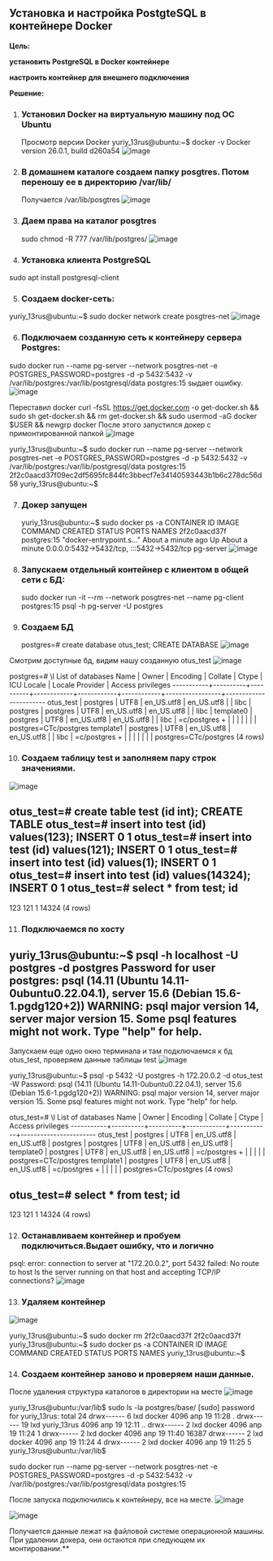 ## Установка и настройка PostgteSQL в контейнере Docker

**Цель:**

**установить PostgreSQL в Docker контейнере**

**настроить контейнер для внешнего подключения**

**Решение:**

1. ### Установил Docker на виртуальную машину под ОС Ubuntu
   Просмотр версии Docker
   yuriy_13rus@ubuntu:~$ docker -v
   Docker version 26.0.1, build d260a54
   ![image](https://github.com/13-rus/Otus/assets/120638894/8d5108d8-75ba-43be-966f-0f360fed5cb1)


2. ### В домашнем каталоге создаем папку posgtres. Потом переношу ее в директорию /var/lib/
   Получается /var/lib/posgtres
   ![image](https://github.com/13-rus/Otus/assets/120638894/5e04526e-4fde-4a98-be20-71907a077568)


3. ### Даем права на каталог posgtres
   sudo chmod -R 777 /var/lib/postgres/
   ![image](https://github.com/13-rus/Otus/assets/120638894/b85df61d-bbae-424e-89ae-c23ef1016f08)

 4. ### Установка клиента PostgreSQL
   sudo apt install postgresql-client


5. ### Создаем docker-сеть: 
  yuriy_13rus@ubuntu:~$ sudo docker network create posgtres-net
![image](https://github.com/13-rus/Otus/assets/120638894/cbbdbca9-2d22-48e0-850e-d69200e467d8)

6. ### Подключаем созданную сеть к контейнеру сервера Postgres:
  sudo docker run --name pg-server --network posgtres-net -e POSTGRES_PASSWORD=postgres -d -p 5432:5432 -v /var/lib/postgres:/var/lib/postgresql/data postgres:15
  sыдает ошибку.
  ![image](https://github.com/13-rus/Otus/assets/120638894/b670d448-6d61-4dd9-8934-9044378923cf)

  Переставил docker
  curl -fsSL https://get.docker.com -o get-docker.sh && sudo sh get-docker.sh && rm get-docker.sh && sudo usermod -aG docker $USER && newgrp docker
  После этого запустился докер с примонтированной папкой
  ![image](https://github.com/13-rus/Otus/assets/120638894/78f83618-6ed1-44e9-b289-e8acd4bba7ec)


yuriy_13rus@ubuntu:~$ sudo docker run --name pg-server --network posgtres-net -e POSTGRES_PASSWORD=postgres -d -p 5432:5432 -v /var/lib/postgres:/var/lib/postgresql/data postgres:15
2f2c0aacd37f09ec2df5695fc844fc3bbecf7e34140593443b1b6c278dc56d58
yuriy_13rus@ubuntu:~$

7. ### Докер запущен
   yuriy_13rus@ubuntu:~$ sudo docker ps -a
   CONTAINER ID   IMAGE         COMMAND                  CREATED              STATUS              PORTS                                       NAMES
   2f2c0aacd37f   postgres:15   "docker-entrypoint.s…"   About a minute ago   Up About a minute   0.0.0.0:5432->5432/tcp, :::5432->5432/tcp   pg-server
   ![image](https://github.com/13-rus/Otus/assets/120638894/f4b821df-e26c-4503-b7c0-d70fdda37403)

8. ### Запускаем отдельный контейнер с клиентом в общей сети с БД: 
   sudo docker run -it --rm --network posgtres-net --name pg-client postgres:15 psql -h pg-server -U postgres

9. ### Создаем БД 
   postgres=# create database otus_test;
   CREATE DATABASE
   ![image](https://github.com/13-rus/Otus/assets/120638894/62fdc6bb-e902-47bd-948a-bf7f99d5e22b)


Смотрим доступные бд, видим нашу созданную otus_test
![image](https://github.com/13-rus/Otus/assets/120638894/b1b4cb62-0adf-419a-a626-0f01aebbb68b)

postgres=# \l
                                                List of databases
   Name    |  Owner   | Encoding |  Collate   |   Ctype    | ICU Locale | Locale Provider |   Access privileges
-----------+----------+----------+------------+------------+------------+-----------------+-----------------------
 otus_test | postgres | UTF8     | en_US.utf8 | en_US.utf8 |            | libc            |
 postgres  | postgres | UTF8     | en_US.utf8 | en_US.utf8 |            | libc            |
 template0 | postgres | UTF8     | en_US.utf8 | en_US.utf8 |            | libc            | =c/postgres          +
           |          |          |            |            |            |                 | postgres=CTc/postgres
 template1 | postgres | UTF8     | en_US.utf8 | en_US.utf8 |            | libc            | =c/postgres          +
           |          |          |            |            |            |                 | postgres=CTc/postgres
(4 rows)

10. ### Создаем таблицу test и заполняем пару строк значениями.
 ![image](https://github.com/13-rus/Otus/assets/120638894/30da636b-d4cb-483c-be8d-f09336ac452d)

   otus_test=# create table test (id int);
   CREATE TABLE
   otus_test=# insert into test (id) values(123);
   INSERT 0 1
   otus_test=# insert into test (id) values(121);
   INSERT 0 1
   otus_test=# insert into test (id) values(1);
   INSERT 0 1
   otus_test=# insert into test (id) values(14324);
   INSERT 0 1
   otus_test=# select * from test;
     id
-------
   123
   121
     1
 14324
(4 rows)

11. ### Подключаемся по хосту

   yuriy_13rus@ubuntu:~$ psql -h localhost -U postgres -d postgres
   Password for user postgres:
   psql (14.11 (Ubuntu 14.11-0ubuntu0.22.04.1), server 15.6 (Debian 15.6-1.pgdg120+2))
   WARNING: psql major version 14, server major version 15.
         Some psql features might not work.
   Type "help" for help.
   --
Запускаем еще одно окно терминала и там подключаемся к бд otus_test, проверяем данные таблицы test
![image](https://github.com/13-rus/Otus/assets/120638894/020d845d-c9f5-4d83-8d37-2d9f1cd20acb)


yuriy_13rus@ubuntu:~$ psql -p 5432 -U postgres -h 172.20.0.2 -d otus_test -W
Password:
psql (14.11 (Ubuntu 14.11-0ubuntu0.22.04.1), server 15.6 (Debian 15.6-1.pgdg120+2))
WARNING: psql major version 14, server major version 15.
         Some psql features might not work.
Type "help" for help.

otus_test=# \l
                                 List of databases
   Name    |  Owner   | Encoding |  Collate   |   Ctype    |   Access privileges
-----------+----------+----------+------------+------------+-----------------------
 otus_test | postgres | UTF8     | en_US.utf8 | en_US.utf8 |
 postgres  | postgres | UTF8     | en_US.utf8 | en_US.utf8 |
 template0 | postgres | UTF8     | en_US.utf8 | en_US.utf8 | =c/postgres          +
           |          |          |            |            | postgres=CTc/postgres
 template1 | postgres | UTF8     | en_US.utf8 | en_US.utf8 | =c/postgres          +
           |          |          |            |            | postgres=CTc/postgres
(4 rows)

otus_test=# select * from test;
  id
-------
   123
   121
     1
 14324
(4 rows)

12. ### Останавливаем контейнер и пробуем подключиться.Выдает ошибку, что и логично
   psql: error: connection to server at "172.20.0.2", port 5432 failed: No route to host
        Is the server running on that host and accepting TCP/IP connections?
        ![image](https://github.com/13-rus/Otus/assets/120638894/9e788bf1-e494-4f4b-9e04-023ef5840938)


13. ### Удаляем контейнер
 ![image](https://github.com/13-rus/Otus/assets/120638894/5dd80ae7-be05-4bbf-8e18-e68955e8be47)

   yuriy_13rus@ubuntu:~$ sudo docker rm 2f2c0aacd37f
   2f2c0aacd37f
   yuriy_13rus@ubuntu:~$ sudo docker ps -a
   CONTAINER ID   IMAGE     COMMAND   CREATED   STATUS    PORTS     NAMES
   yuriy_13rus@ubuntu:~$

14. ### Создаем контейнер заново и проверяем наши данные.
   После удаления структура каталогов в директории на месте
   ![image](https://github.com/13-rus/Otus/assets/120638894/cb7f88aa-359a-4e67-a030-f3dc43afe64e)

   yuriy_13rus@ubuntu:/var/lib$ sudo ls -la postgres/base/
   [sudo] password for yuriy_13rus:
   total 24
   drwx------  6 lxd docker      4096 апр 19 11:28 .
   drwx------ 19 lxd yuriy_13rus 4096 апр 19 12:11 ..
   drwx------  2 lxd docker      4096 апр 19 11:24 1
   drwx------  2 lxd docker      4096 апр 19 11:40 16387
   drwx------  2 lxd docker      4096 апр 19 11:24 4
   drwx------  2 lxd docker      4096 апр 19 11:25 5
   yuriy_13rus@ubuntu:/var/lib$

sudo docker run --name pg-server --network posgtres-net -e POSTGRES_PASSWORD=postgres -d -p 5432:5432 -v /var/lib/postgres:/var/lib/postgresql/data postgres:15

После запуска подключились к контейнеру, все на месте.
![image](https://github.com/13-rus/Otus/assets/120638894/a96039ee-15a6-4d0f-8325-5c08efd6e645)

![image](https://github.com/13-rus/Otus/assets/120638894/8ecfd06a-2fcc-4096-ac0d-f829f95984e9)


Получается данные лежат на файловой системе операционной машины. 
При удалении докера, они остаются при следующем их монтировании.**
